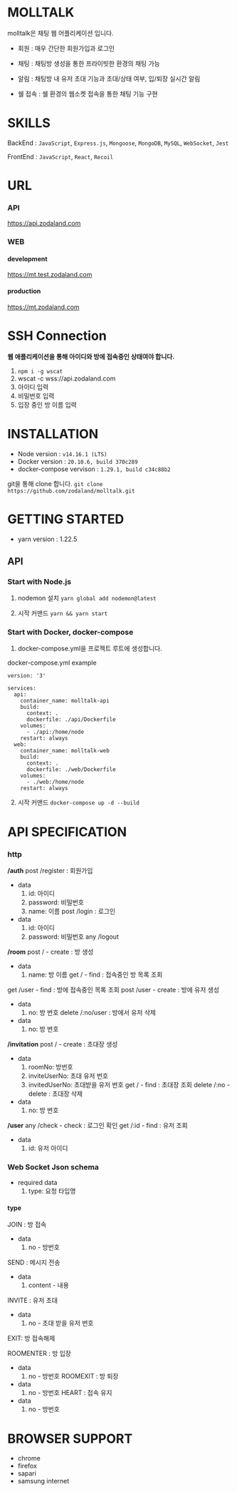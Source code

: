 # MOLLTALK
molltalk은 채팅 웹 어플리케이션 입니다.

* 회원 : 매우 간단한 회원가입과 로그인

* 채팅 : 채팅방 생성을 통한 프라이빗한 환경의 채팅 가능

* 알림 : 채팅방 내 유저 초대 기능과 초대/상태 여부, 입/퇴장 실시간 알림

* 쉘 접속 : 쉘 환경의 웹소켓 접속을 통한 채팅 기능 구현

# SKILLS
BackEnd : `JavaScript`, `Express.js`, `Mongoose`, `MongoDB`, `MySQL`, `WebSocket`, `Jest`

FrontEnd : `JavaScript`, `React`, `Recoil`

# URL
### API
https://api.zodaland.com

### WEB

#### development
https://mt.test.zodaland.com

#### production
https://mt.zodaland.com

# SSH Connection
**웹 애플리케이션을 통해 아이디와 방에 접속중인 상태여야 합니다.**
1. `npm i -g wscat`
2. wscat -c wss://api.zodaland.com
3. 아이디 입력
4. 비밀번호 입력
5. 입장 중인 방 이름 입력

# INSTALLATION
* Node version : `v14.16.1 (LTS)`
* Docker version : `20.10.6, build 370c289`
* docker-compose vervison : `1.29.1, build c34c88b2`

git을 통해 clone 합니다.
```git clone https://github.com/zodaland/molltalk.git```

# GETTING STARTED
* yarn version : 1.22.5

## API
### Start with Node.js
1. nodemon 설치
```yarn global add nodemon@latest```

2. 시작 커맨드
```yarn && yarn start```

### Start with Docker, docker-compose
1. docker-compose.yml을 프로젝트 루트에 생성합니다.

docker-compose.yml example
```
version: '3'

services:
  api:
    container_name: molltalk-api
    build:
      context: .
      dockerfile: ./api/Dockerfile
    volumes:
      - ./api:/home/node
    restart: always
  web:
    container_name: molltalk-web
    build:
      context: .
      dockerfile: ./web/Dockerfile
    volumes:
      - ./web:/home/node
    restart: always
```

2. 시작 커맨드
```docker-compose up -d --build```

# API SPECIFICATION
### http
**/auth**
post  /register : 회원가입
- data
  1. id: 아이디
  2. password: 비밀번호
  3. name: 이름
post  /login : 로그인
- data
  1. id: 아이디
  2. password: 비밀번호
any   /logout

**/room**
post / - create : 방 생성
- data
  1. name: 방 이름
get / - find : 접속중인 방 목록 조회

get /user - find : 방에 접속중인 목록 조회
post /user - create : 방에 유저 생성
- data
  1. no: 방 번호
delete /:no/user : 방에서 유저 삭제
- data
  1. no: 방 번호


**/invitation**
post / - create : 초대장 생성
- data
  1. roomNo: 방번호
  2. inviteUserNo: 초대 유저 번호
  3. invitedUserNo: 초대받을 유저 번호
get / - find : 초대장 조회
delete /:no - delete : 초대장 삭제
- data
  1. no: 방 번호

**/user**
any /check - check : 로그인 확인
get /:id - find : 유저 조회
- data
  1. id: 유저 아이디

### Web Socket Json schema

- required data
  1. type: 요청 타입명

#### type
JOIN : 방 접속
- data
  1. no - 방번호

SEND : 메시지 전송
- data
  1. content - 내용

INVITE : 유저 초대
- data
  1. no - 초대 받을 유저 번호

EXIT: 방 접속해제

ROOMENTER : 방 입장
- data
  1. no - 방번호
ROOMEXIT : 방 퇴장
- data
  1. no - 방번호
HEART : 접속 유지
- data
  1. no - 방번호

# BROWSER SUPPORT
* chrome
* firefox
* sapari
* samsung internet
